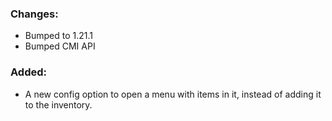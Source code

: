 ### Changes:
- Bumped to 1.21.1
- Bumped CMI API

### Added:
- A new config option to open a menu with items in it, instead of adding it to the inventory.